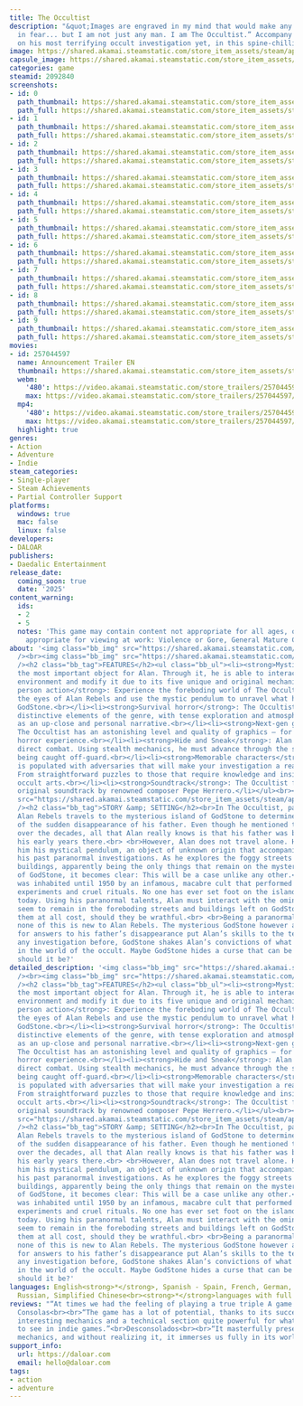 ```yaml
---
title: The Occultist
description: "&quot;Images are engraved in my mind that would make any man tremble
  in fear... but I am not just any man. I am The Occultist.” Accompany Alan Rebels
  on his most terrifying occult investigation yet, in this spine-chilling horror experience."
image: https://shared.akamai.steamstatic.com/store_item_assets/steam/apps/2092840/header.jpg?t=1723125939
capsule_image: https://shared.akamai.steamstatic.com/store_item_assets/steam/apps/2092840/capsule_231x87.jpg?t=1723125939
categories: game
steamid: 2092840
screenshots:
- id: 0
  path_thumbnail: https://shared.akamai.steamstatic.com/store_item_assets/steam/apps/2092840/ss_0babeb4209bf05645f8d43a6f06411d8ac71add6.600x338.jpg?t=1723125939
  path_full: https://shared.akamai.steamstatic.com/store_item_assets/steam/apps/2092840/ss_0babeb4209bf05645f8d43a6f06411d8ac71add6.1920x1080.jpg?t=1723125939
- id: 1
  path_thumbnail: https://shared.akamai.steamstatic.com/store_item_assets/steam/apps/2092840/ss_afcd4d171f83df384969fb0fd075ade6d107f161.600x338.jpg?t=1723125939
  path_full: https://shared.akamai.steamstatic.com/store_item_assets/steam/apps/2092840/ss_afcd4d171f83df384969fb0fd075ade6d107f161.1920x1080.jpg?t=1723125939
- id: 2
  path_thumbnail: https://shared.akamai.steamstatic.com/store_item_assets/steam/apps/2092840/ss_601172c31ab279938186988b471b49d917f0f64c.600x338.jpg?t=1723125939
  path_full: https://shared.akamai.steamstatic.com/store_item_assets/steam/apps/2092840/ss_601172c31ab279938186988b471b49d917f0f64c.1920x1080.jpg?t=1723125939
- id: 3
  path_thumbnail: https://shared.akamai.steamstatic.com/store_item_assets/steam/apps/2092840/ss_dc7c90848c4eef0c4225f139fd7eff82953cd436.600x338.jpg?t=1723125939
  path_full: https://shared.akamai.steamstatic.com/store_item_assets/steam/apps/2092840/ss_dc7c90848c4eef0c4225f139fd7eff82953cd436.1920x1080.jpg?t=1723125939
- id: 4
  path_thumbnail: https://shared.akamai.steamstatic.com/store_item_assets/steam/apps/2092840/ss_e2d70aaae4bf73176830c9ddb727422cc3214682.600x338.jpg?t=1723125939
  path_full: https://shared.akamai.steamstatic.com/store_item_assets/steam/apps/2092840/ss_e2d70aaae4bf73176830c9ddb727422cc3214682.1920x1080.jpg?t=1723125939
- id: 5
  path_thumbnail: https://shared.akamai.steamstatic.com/store_item_assets/steam/apps/2092840/ss_864f4be66fd9d0f5da7f382291c64cee7ba7cca2.600x338.jpg?t=1723125939
  path_full: https://shared.akamai.steamstatic.com/store_item_assets/steam/apps/2092840/ss_864f4be66fd9d0f5da7f382291c64cee7ba7cca2.1920x1080.jpg?t=1723125939
- id: 6
  path_thumbnail: https://shared.akamai.steamstatic.com/store_item_assets/steam/apps/2092840/ss_ceb3ca3c559d6ab443d226eeccfbef726679e005.600x338.jpg?t=1723125939
  path_full: https://shared.akamai.steamstatic.com/store_item_assets/steam/apps/2092840/ss_ceb3ca3c559d6ab443d226eeccfbef726679e005.1920x1080.jpg?t=1723125939
- id: 7
  path_thumbnail: https://shared.akamai.steamstatic.com/store_item_assets/steam/apps/2092840/ss_bcca678334178366495c07fac27ee3cf0e2631b6.600x338.jpg?t=1723125939
  path_full: https://shared.akamai.steamstatic.com/store_item_assets/steam/apps/2092840/ss_bcca678334178366495c07fac27ee3cf0e2631b6.1920x1080.jpg?t=1723125939
- id: 8
  path_thumbnail: https://shared.akamai.steamstatic.com/store_item_assets/steam/apps/2092840/ss_41409c34734721e27117f181432f25853d523de4.600x338.jpg?t=1723125939
  path_full: https://shared.akamai.steamstatic.com/store_item_assets/steam/apps/2092840/ss_41409c34734721e27117f181432f25853d523de4.1920x1080.jpg?t=1723125939
- id: 9
  path_thumbnail: https://shared.akamai.steamstatic.com/store_item_assets/steam/apps/2092840/ss_9f2f6c361f6e747805786368b945339efbd17254.600x338.jpg?t=1723125939
  path_full: https://shared.akamai.steamstatic.com/store_item_assets/steam/apps/2092840/ss_9f2f6c361f6e747805786368b945339efbd17254.1920x1080.jpg?t=1723125939
movies:
- id: 257044597
  name: Announcement Trailer EN
  thumbnail: https://shared.akamai.steamstatic.com/store_item_assets/steam/apps/257044597/movie.293x165.jpg?t=1723125907
  webm:
    '480': https://video.akamai.steamstatic.com/store_trailers/257044597/movie480_vp9.webm?t=1723125907
    max: https://video.akamai.steamstatic.com/store_trailers/257044597/movie_max_vp9.webm?t=1723125907
  mp4:
    '480': https://video.akamai.steamstatic.com/store_trailers/257044597/movie480.mp4?t=1723125907
    max: https://video.akamai.steamstatic.com/store_trailers/257044597/movie_max.mp4?t=1723125907
  highlight: true
genres:
- Action
- Adventure
- Indie
steam_categories:
- Single-player
- Steam Achievements
- Partial Controller Support
platforms:
  windows: true
  mac: false
  linux: false
developers:
- DALOAR
publishers:
- Daedalic Entertainment
release_date:
  coming_soon: true
  date: '2025'
content_warning:
  ids:
  - 2
  - 5
  notes: 'This game may contain content not appropriate for all ages, or may not be
    appropriate for viewing at work: Violence or Gore, General Mature Content.'
about: '<img class="bb_img" src="https://shared.akamai.steamstatic.com/store_item_assets/steam/apps/2092840/extras/the_occultist_logo.png?t=1723125939"
  /><br><img class="bb_img" src="https://shared.akamai.steamstatic.com/store_item_assets/steam/apps/2092840/extras/Trailer_Alan_Pendulum.gif?t=1723125939"
  /><h2 class="bb_tag">FEATURES</h2><ul class="bb_ul"><li><strong>Mystic Pendulum</strong>:
  the most important object for Alan. Through it, he is able to interact with the
  environment and modify it due to its five unique and original mechanics.<br></li><li><strong>1st
  person action</strong>: Experience the foreboding world of The Occultist through
  the eyes of Alan Rebels and use the mystic pendulum to unravel what happened in
  GodStone.<br></li><li><strong>Survival horror</strong>: The Occultist has all the
  distinctive elements of the genre, with tense exploration and atmosphere, as well
  as an up-close and personal narrative.<br></li><li><strong>Next-gen graphics</strong>:
  The Occultist has an astonishing level and quality of graphics – for a truly immersive
  horror experience.<br></li><li><strong>Hide and Sneak</strong>: Alan always avoids
  direct combat. Using stealth mechanics, he must advance through the story without
  being caught off-guard.<br></li><li><strong>Memorable characters</strong>: GodStone
  is populated with adversaries that will make your investigation a real nightmare.<br></li><li><strong>Puzzles</strong>:
  From straightforward puzzles to those that require knowledge and insight into the
  occult arts.<br></li><li><strong>Soundtrack</strong>: The Occultist features an
  original soundtrack by renowned composer Pepe Herrero.</li></ul><br><img class="bb_img"
  src="https://shared.akamai.steamstatic.com/store_item_assets/steam/apps/2092840/extras/Pendulum_combined.gif?t=1723125939"
  /><h2 class="bb_tag">STORY &amp; SETTING</h2><br>In The Occultist, paranormal investigator
  Alan Rebels travels to the mysterious island of GodStone to determine the cause
  of the sudden disappearance of his father. Even though he mentioned the island repeatedly
  over the decades, all that Alan really knows is that his father was born and spent
  his early years there.<br> <br>However, Alan does not travel alone. He carries with
  him his mystical pendulum, an object of unknown origin that accompanied him on all
  his past paranormal investigations. As he explores the foggy streets and maddening
  buildings, apparently being the only things that remain on the mysterious island
  of GodStone, it becomes clear: This will be a case unlike any other.<br> <br>GodStone
  was inhabited until 1950 by an infamous, macabre cult that performed disturbing
  experiments and cruel rituals. No one has ever set foot on the island since - until
  today. Using his paranormal talents, Alan must interact with the ominous souls that
  seem to remain in the foreboding streets and buildings left on GodStone; or avoid
  them at all cost, should they be wrathful.<br> <br>Being a paranormal investigator,
  none of this is new to Alan Rebels. The mysterious GodStone however and his search
  for answers to his father’s disappearance put Alan’s skills to the test. More than
  any investigation before, GodStone shakes Alan’s convictions of what is possible
  in the world of the occult. Maybe GodStone hides a curse that can be lifted… but
  should it be?'
detailed_description: '<img class="bb_img" src="https://shared.akamai.steamstatic.com/store_item_assets/steam/apps/2092840/extras/the_occultist_logo.png?t=1723125939"
  /><br><img class="bb_img" src="https://shared.akamai.steamstatic.com/store_item_assets/steam/apps/2092840/extras/Trailer_Alan_Pendulum.gif?t=1723125939"
  /><h2 class="bb_tag">FEATURES</h2><ul class="bb_ul"><li><strong>Mystic Pendulum</strong>:
  the most important object for Alan. Through it, he is able to interact with the
  environment and modify it due to its five unique and original mechanics.<br></li><li><strong>1st
  person action</strong>: Experience the foreboding world of The Occultist through
  the eyes of Alan Rebels and use the mystic pendulum to unravel what happened in
  GodStone.<br></li><li><strong>Survival horror</strong>: The Occultist has all the
  distinctive elements of the genre, with tense exploration and atmosphere, as well
  as an up-close and personal narrative.<br></li><li><strong>Next-gen graphics</strong>:
  The Occultist has an astonishing level and quality of graphics – for a truly immersive
  horror experience.<br></li><li><strong>Hide and Sneak</strong>: Alan always avoids
  direct combat. Using stealth mechanics, he must advance through the story without
  being caught off-guard.<br></li><li><strong>Memorable characters</strong>: GodStone
  is populated with adversaries that will make your investigation a real nightmare.<br></li><li><strong>Puzzles</strong>:
  From straightforward puzzles to those that require knowledge and insight into the
  occult arts.<br></li><li><strong>Soundtrack</strong>: The Occultist features an
  original soundtrack by renowned composer Pepe Herrero.</li></ul><br><img class="bb_img"
  src="https://shared.akamai.steamstatic.com/store_item_assets/steam/apps/2092840/extras/Pendulum_combined.gif?t=1723125939"
  /><h2 class="bb_tag">STORY &amp; SETTING</h2><br>In The Occultist, paranormal investigator
  Alan Rebels travels to the mysterious island of GodStone to determine the cause
  of the sudden disappearance of his father. Even though he mentioned the island repeatedly
  over the decades, all that Alan really knows is that his father was born and spent
  his early years there.<br> <br>However, Alan does not travel alone. He carries with
  him his mystical pendulum, an object of unknown origin that accompanied him on all
  his past paranormal investigations. As he explores the foggy streets and maddening
  buildings, apparently being the only things that remain on the mysterious island
  of GodStone, it becomes clear: This will be a case unlike any other.<br> <br>GodStone
  was inhabited until 1950 by an infamous, macabre cult that performed disturbing
  experiments and cruel rituals. No one has ever set foot on the island since - until
  today. Using his paranormal talents, Alan must interact with the ominous souls that
  seem to remain in the foreboding streets and buildings left on GodStone; or avoid
  them at all cost, should they be wrathful.<br> <br>Being a paranormal investigator,
  none of this is new to Alan Rebels. The mysterious GodStone however and his search
  for answers to his father’s disappearance put Alan’s skills to the test. More than
  any investigation before, GodStone shakes Alan’s convictions of what is possible
  in the world of the occult. Maybe GodStone hides a curse that can be lifted… but
  should it be?'
languages: English<strong>*</strong>, Spanish - Spain, French, German, Japanese, Korean,
  Russian, Simplified Chinese<br><strong>*</strong>languages with full audio support
reviews: "“At times we had the feeling of playing a true triple A game.”<br>Hobby
  Consolas<br><br>“The game has a lot of potential, thanks to its successful atmosphere,
  interesting mechanics and a technical section quite powerful for what we are used
  to see in indie games.”<br>Desconsolados<br><br>“It masterfully presents the basic
  mechanics, and without realizing it, it immerses us fully in its world.”<br>Gameit<br>"
support_info:
  url: https://daloar.com
  email: hello@daloar.com
tags:
- action
- adventure
---
```


